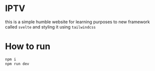 # IPTV
this is a simple humble website for learning purposes to new framework called `svelte` and styling it using `tailwindcss` 
# How to run

```bash
npm i 
npm run dev
```


